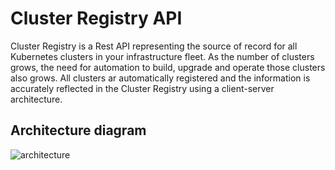 # Cluster Registry API

Cluster Registry is a Rest API representing the source of record for all Kubernetes clusters in your infrastructure fleet.
As the number of clusters grows, the need for automation to build, upgrade and operate those clusters also grows.
All clusters ar automatically registered and the information is accurately reflected in the Cluster Registry using a client-server architecture.

## Architecture diagram

![architecture](https://lucid.app/publicSegments/view/4b7b1961-92a4-484d-b9af-534fa1be3ba7/image.png)
